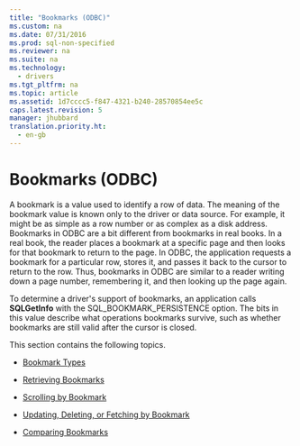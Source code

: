 ```yaml
---
title: "Bookmarks (ODBC)"
ms.custom: na
ms.date: 07/31/2016
ms.prod: sql-non-specified
ms.reviewer: na
ms.suite: na
ms.technology: 
  - drivers
ms.tgt_pltfrm: na
ms.topic: article
ms.assetid: 1d7cccc5-f847-4321-b240-28570854ee5c
caps.latest.revision: 5
manager: jhubbard
translation.priority.ht: 
  - en-gb
---
```

# Bookmarks (ODBC)
A bookmark is a value used to identify a row of data. The meaning of the bookmark value is known only to the driver or data source. For example, it might be as simple as a row number or as complex as a disk address. Bookmarks in ODBC are a bit different from bookmarks in real books. In a real book, the reader places a bookmark at a specific page and then looks for that bookmark to return to the page. In ODBC, the application requests a bookmark for a particular row, stores it, and passes it back to the cursor to return to the row. Thus, bookmarks in ODBC are similar to a reader writing down a page number, remembering it, and then looking up the page again.  
  
 To determine a driver's support of bookmarks, an application calls **SQLGetInfo** with the SQL_BOOKMARK_PERSISTENCE option. The bits in this value describe what operations bookmarks survive, such as whether bookmarks are still valid after the cursor is closed.  
  
 This section contains the following topics.  
  
-   [Bookmark Types](../content/Bookmark-Types.md)  
  
-   [Retrieving Bookmarks](../content/Retrieving-Bookmarks.md)  
  
-   [Scrolling by Bookmark](../content/Scrolling-by-Bookmark.md)  
  
-   [Updating, Deleting, or Fetching by Bookmark](../content/Updating--Deleting--or-Fetching-by-Bookmark.md)  
  
-   [Comparing Bookmarks](../content/Comparing-Bookmarks.md)
